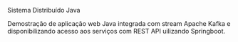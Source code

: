 Sistema Distribuído Java

Demostração de aplicação web Java integrada com stream Apache Kafka 
e disponibilizando acesso aos serviços com REST API uilizando Springboot.

